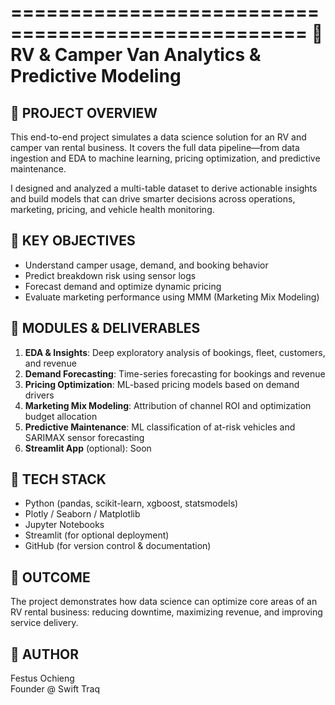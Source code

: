 ===================================================
🚐 RV & Camper Van Analytics & Predictive Modeling
===================================================

📌 PROJECT OVERVIEW
--------------------
This end-to-end project simulates a data science solution for an RV and camper van rental business. It covers the full data pipeline—from data ingestion and EDA to machine learning, pricing optimization, and predictive maintenance.

I designed and analyzed a multi-table dataset to derive actionable insights and build models that can drive smarter decisions across operations, marketing, pricing, and vehicle health monitoring.

🧠 KEY OBJECTIVES
-------------------
- Understand camper usage, demand, and booking behavior
- Predict breakdown risk using sensor logs
- Forecast demand and optimize dynamic pricing
- Evaluate marketing performance using MMM (Marketing Mix Modeling)

📂 MODULES & DELIVERABLES
---------------------------
1. **EDA & Insights**: Deep exploratory analysis of bookings, fleet, customers, and revenue
2. **Demand Forecasting**: Time-series forecasting for bookings and revenue
3. **Pricing Optimization**: ML-based pricing models based on demand drivers
4. **Marketing Mix Modeling**: Attribution of channel ROI and optimization budget allocation
5. **Predictive Maintenance**: ML classification of at-risk vehicles and SARIMAX sensor forecasting
6. **Streamlit App** (optional): Soon

🔧 TECH STACK
--------------
- Python (pandas, scikit-learn, xgboost, statsmodels)
- Plotly / Seaborn / Matplotlib
- Jupyter Notebooks
- Streamlit (for optional deployment)
- GitHub (for version control & documentation)

🎯 OUTCOME
-----------
The project demonstrates how data science can optimize core areas of an RV rental business: reducing downtime, maximizing revenue, and improving service delivery.

👤 AUTHOR
----------
Festus Ochieng  
Founder @ Swift Traq

